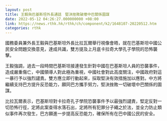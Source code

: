 ```yaml
---
layout: post
title: 王毅與巴基斯坦外長通話　堅決挫敗破壞中巴關係圖謀
date: 2022-05-12 04:26:27.000000000 +08:00
link: https://news.rthk.hk/rthk/ch/component/k2/1648107-20220512.htm
categories: rthk
---
```


國務委員兼外長王毅與巴基斯坦外長比拉瓦爾舉行視像會晤，就在巴基斯坦中國公民安全問題交換意見，達成共識，雙方提及上月底卡拉奇大學孔子學院的恐怖襲擊。

王毅強調，過去一段時間巴基斯坦接連發生針對中國在巴基斯坦人員的恐襲事件，造成嚴重傷亡，中國領導人對此極為重視，中國社會對此高度關注，中國政府對這一暴行予以強烈譴責。雙方應立即行動起來，採取堅決有效措施加以應對。中方將繼續支持巴方提升反恐能力，願同巴方攜手努力，堅決挫敗一切破壞中巴關係的圖謀。

比拉瓦爾表示，巴基斯坦對卡拉奇孔子學院恐襲事件予以最強烈譴責，堅定反對一切恐怖行徑，定將此案查得水落石出，定將所有犯罪分子繩之於法，並全力防止類似事件再次發生，巴方願進一步提高反恐能力，確保所有在巴中國公民的安全。
